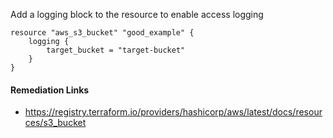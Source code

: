 
Add a logging block to the resource to enable access logging

```hcl
resource "aws_s3_bucket" "good_example" {
	logging {
		target_bucket = "target-bucket"
	}
}

```

#### Remediation Links
 - https://registry.terraform.io/providers/hashicorp/aws/latest/docs/resources/s3_bucket

